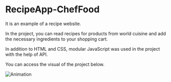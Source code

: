 # RecipeApp-ChefFood

It is an example of a recipe website.

In the project, you can read recipes for products from world cuisine and add the necessary ingredients to your shopping cart.

In addition to HTML and CSS, modular JavaScript was used in the project with the help of API.

You can access the visual of the project below.

![Animation](https://github.com/oranmehmetsirin/RecipeApp-ChefFood/blob/main/gif.gif?raw=true)
